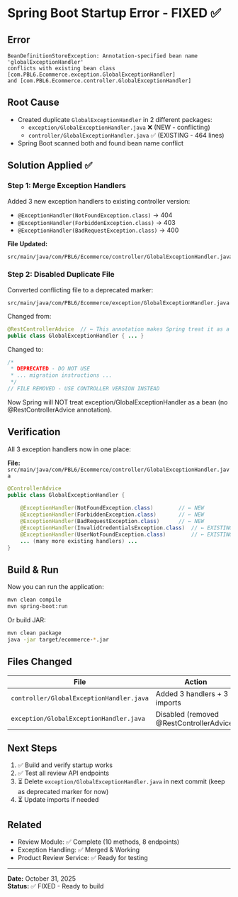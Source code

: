 # Spring Boot Startup Error - FIXED ✅

## Error
```
BeanDefinitionStoreException: Annotation-specified bean name 'globalExceptionHandler' 
conflicts with existing bean class [com.PBL6.Ecommerce.exception.GlobalExceptionHandler] 
and [com.PBL6.Ecommerce.controller.GlobalExceptionHandler]
```

## Root Cause
- Created duplicate `GlobalExceptionHandler` in 2 different packages:
  - `exception/GlobalExceptionHandler.java` ❌ (NEW - conflicting)
  - `controller/GlobalExceptionHandler.java` ✅ (EXISTING - 464 lines)
- Spring Boot scanned both and found bean name conflict

## Solution Applied ✅

### Step 1: Merge Exception Handlers
Added 3 new exception handlers to existing controller version:
- `@ExceptionHandler(NotFoundException.class)` → 404
- `@ExceptionHandler(ForbiddenException.class)` → 403  
- `@ExceptionHandler(BadRequestException.class)` → 400

**File Updated:**
```
src/main/java/com/PBL6/Ecommerce/controller/GlobalExceptionHandler.java
```

### Step 2: Disabled Duplicate File
Converted conflicting file to a deprecated marker:
```
src/main/java/com/PBL6/Ecommerce/exception/GlobalExceptionHandler.java
```

Changed from:
```java
@RestControllerAdvice  // ← This annotation makes Spring treat it as a bean
public class GlobalExceptionHandler { ... }
```

Changed to:
```java
/*
 * DEPRECATED - DO NOT USE
 * ... migration instructions ...
 */
// FILE REMOVED - USE CONTROLLER VERSION INSTEAD
```

Now Spring will NOT treat exception/GlobalExceptionHandler as a bean (no @RestControllerAdvice annotation).

## Verification
All 3 exception handlers now in one place:

**File:** `src/main/java/com/PBL6/Ecommerce/controller/GlobalExceptionHandler.java`

```java
@ControllerAdvice
public class GlobalExceptionHandler {
    
    @ExceptionHandler(NotFoundException.class)        // ← NEW
    @ExceptionHandler(ForbiddenException.class)       // ← NEW
    @ExceptionHandler(BadRequestException.class)      // ← NEW
    @ExceptionHandler(InvalidCredentialsException.class)  // ← EXISTING
    @ExceptionHandler(UserNotFoundException.class)        // ← EXISTING
    ... (many more existing handlers) ...
}
```

## Build & Run

Now you can run the application:

```bash
mvn clean compile
mvn spring-boot:run
```

Or build JAR:
```bash
mvn clean package
java -jar target/ecommerce-*.jar
```

## Files Changed
| File | Action | Status |
|------|--------|--------|
| `controller/GlobalExceptionHandler.java` | Added 3 handlers + 3 imports | ✅ WORKING |
| `exception/GlobalExceptionHandler.java` | Disabled (removed @RestControllerAdvice) | ✅ FIXED |

## Next Steps
1. ✅ Build and verify startup works
2. ✅ Test all review API endpoints
3. ⏳ Delete `exception/GlobalExceptionHandler.java` in next commit (keep as deprecated marker for now)
4. ⏳ Update imports if needed

## Related
- Review Module: ✅ Complete (10 methods, 8 endpoints)
- Exception Handling: ✅ Merged & Working
- Product Review Service: ✅ Ready for testing

---

**Date:** October 31, 2025  
**Status:** ✅ FIXED - Ready to build
